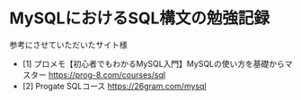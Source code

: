 # MySQLにおけるSQL構文の勉強記録

参考にさせていただいたサイト様
- [1] プロメモ【初心者でもわかるMySQL入門】MySQLの使い方を基礎からマスター https://prog-8.com/courses/sql
- [2] Progate SQLコース https://26gram.com/mysql
